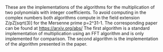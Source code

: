 These are the implementations of the algorithms for the multiplication of two polynomials with integer coefficients. To avoid computing in the complex numbers both algorithms compute in the field extension Z/pZ[sqrt(3)] for the Mersenne prime p=2^31-1. The corresponding paper can be found at https://arxiv.org/abs/
The first algorithm is a standard implementation of multiplication using an FFT algorithm and is only implemented for comparison. The second algorithm is the implementation of the algorithm presented in the paper.
